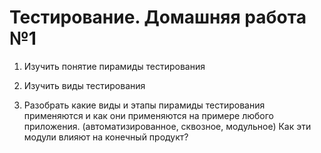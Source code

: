 # Тестирование. Домашняя работа №1

1. Изучить понятие пирамиды тестирования
2. Изучить виды тестирования

3. Разобрать какие виды и этапы пирамиды тестирования применяются и как они применяются на примере любого приложения. (автоматизированное, сквозное, модульное) Как эти модули влияют на конечный продукт?
